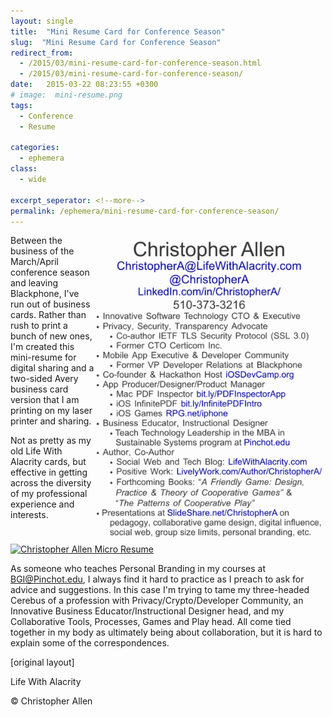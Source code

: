 ```yaml
---
layout: single
title:  "Mini Resume Card for Conference Season"
slug:  "Mini Resume Card for Conference Season"
redirect_from:
  - /2015/03/mini-resume-card-for-conference-season.html
  - /2015/03/mini-resume-card-for-conference-season/
date:   2015-03-22 08:23:55 +0300
# image:  mini-resume.png
tags: 
  - Conference
  - Resume

categories:
  - ephemera
class:
  - wide

excerpt_seperator: <!--more-->
permalink: /ephemera/mini-resume-card-for-conference-season/
---
```


<img width="370"  align="right" src="../assets/images/mini-resume.png" alt="Mini Resume Card for Conference Season"/> 
Between the business of the March/April conference season and leaving Blackphone, I've run out of business cards. Rather than rush to print a bunch of new ones, I'm created this mini-resume for digital sharing and a two-sided Avery business card version that I am printing on my laser printer and sharing.

Not as pretty as my old Life With Alacrity cards, but effective in getting across the diversity of my professional experience and interests.

[![Christopher Allen Micro Resume](/previous/.a/6a00d8341d8bc053ef01b8d0f2961e970c-800wi "Christopher Allen Micro Resume")](/previous/.a/6a00d8341d8bc053ef01b8d0f2961e970c-pi)

As someone who teaches Personal Branding in my courses at BGI@Pinchot.edu, I always find it hard to practice as I preach to ask for advice and suggestions. In this case I'm trying to tame my three-headed Cerebus of a profession with Privacy/Crypto/Developer Community, an Innovative Business Educator/Instructional Designer head, and my Collaborative Tools, Processes, Games and Play head. All come tied together in my body as ultimately being about collaboration, but it is hard to explain some of the correspondences.

[original layout]

Life With Alacrity

© Christopher Allen